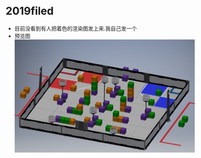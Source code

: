# 2019filed
* 目前没看到有人把着色的渲染图发上来.我自己发一个
* 预览图
![pic1](https://github.com/3038922/2019FiledCad/blob/master/%E5%9C%BA%E5%9C%B0%E5%9B%BE.jpg)
